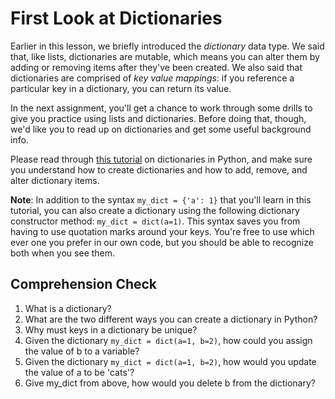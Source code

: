 [//]: <> (author: Benjamin White)
[//]: <> (type: 3pc)
[//]: <> (time: 30)

# First Look at Dictionaries

Earlier in this lesson, we briefly introduced the *dictionary* data type. We said that, like lists, dictionaries are mutable, which means you can alter them by adding or removing items after they've been created. We also said that dictionaries are comprised of *key value mappings*: if you reference a particular key in a dictionary, you can return its value.

In the next assignment, you'll get a chance to work through some drills to give you practice using lists and dictionaries. Before doing that, though, we'd like you to read up on dictionaries and get some useful background info.

Please read through [this tutorial](www.tutorialspoint.com/python/python_dictionary.htm) on dictionaries in Python, and make sure you understand how to create dictionaries and how to add, remove, and alter dictionary items. 

**Note**: In addition to the syntax `my_dict = {'a': 1}` that you'll learn in this tutorial, you can also create a dictionary using the following dictionary constructor method: `my_dict = dict(a=1)`. This syntax saves you from having to use quotation marks around your keys. You're free to use which ever one you prefer in our own code, but you should be able to recognize both when you see them.

## Comprehension Check

1.  What is a dictionary?
2.  What are the two different ways you can create a dictionary in Python?
3.  Why must keys in a dictionary be unique?
4.  Given the dictionary `my_dict = dict(a=1, b=2)`, how could you assign the value of b to a variable?
5.  Given the dictionary `my_dict = dict(a=1, b=2)`, how would you update the value of a to be 'cats'?
6.  Give my_dict from above, how would you delete b from the dictionary?
